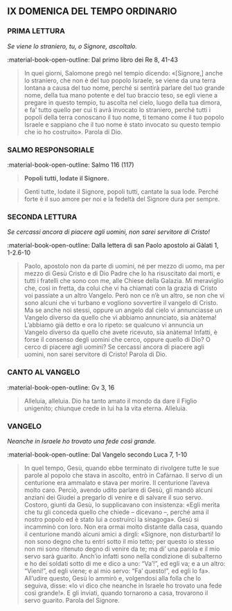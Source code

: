 ## IX DOMENICA DEL TEMPO ORDINARIO
> 
### PRIMA LETTURA
*Se viene lo straniero, tu, o Signore, ascoltalo.*

:material-book-open-outline: Dal primo libro dei Re
8, 41-43

> In quei giorni, Salomone pregò nel tempio dicendo: «[Signore,] anche lo straniero, che non è del tuo popolo Israele, se viene da una terra lontana a causa del tuo nome, perché si sentirà parlare del tuo grande nome, della tua mano potente e del tuo braccio teso, se egli viene a pregare in questo tempio, tu ascolta nel cielo, luogo della tua dimora, e fa’ tutto quello per cui ti avrà invocato lo straniero, perché tutti i popoli della terra conoscano il tuo nome, ti temano come il tuo popolo Israele e sappiano che il tuo nome è stato invocato su questo tempio che io ho costruito». Parola di Dio.
> 
### SALMO RESPONSORIALE
:material-book-open-outline: Salmo 116 (117)

>**Popoli tutti, lodate il Signore.**

> Genti tutte, lodate il Signore,
> popoli tutti, cantate la sua lode.
> Perché forte è il suo amore per noi
> e la fedeltà del Signore dura per sempre.
> 
### SECONDA LETTURA
*Se cercassi ancora di piacere agli uomini, non sarei servitore di Cristo!*

:material-book-open-outline: Dalla lettera di san Paolo apostolo ai Gàlati
1, 1-2.6-10

> Paolo, apostolo non da parte di uomini, né per mezzo di uomo, ma per mezzo di Gesù Cristo e di Dio Padre che lo ha risuscitato dai morti, e tutti i fratelli che sono con me, alle Chiese della Galazia. Mi meraviglio che, così in fretta, da colui che vi ha chiamati con la grazia di Cristo voi passiate a un altro Vangelo. Però non ce n’è un altro, se non che vi sono alcuni che vi turbano e vogliono sovvertire il vangelo di Cristo. Ma se anche noi stessi, oppure un angelo dal cielo vi annunciasse un Vangelo diverso da quello che vi abbiamo annunciato, sia anàtema! L’abbiamo già detto e ora lo ripeto: se qualcuno vi annuncia un Vangelo diverso da quello che avete ricevuto, sia anàtema! Infatti, è forse il consenso degli uomini che cerco, oppure quello di Dio? O cerco di piacere agli uomini? Se cercassi ancora di piacere agli uomini, non sarei servitore di Cristo! Parola di Dio.
> 
### CANTO AL VANGELO
:material-book-open-outline: Gv 3, 16

> Alleluia, alleluia.
> Dio ha tanto amato il mondo da dare il Figlio unigenito;
> chiunque crede in lui ha la vita eterna.
> Alleluia.
> 
### VANGELO
*Neanche in Israele ho trovato una fede così grande.*

:material-book-open-outline: Dal Vangelo secondo Luca
7, 1-10

> In quel tempo, Gesù, quando ebbe terminato di rivolgere tutte le sue parole al popolo che stava in ascolto, entrò in Cafàrnao. Il servo di un centurione era ammalato e stava per morire. Il centurione l’aveva molto caro. Perciò, avendo udito parlare di Gesù, gli mandò alcuni anziani dei Giudei a pregarlo di venire e di salvare il suo servo. Costoro, giunti da Gesù, lo supplicavano con insistenza: «Egli merita che tu gli conceda quello che chiede – dicevano –, perché ama il nostro popolo ed è stato lui a costruirci la sinagoga». Gesù si incamminò con loro. Non era ormai molto distante dalla casa, quando il centurione mandò alcuni amici a dirgli: «Signore, non disturbarti! Io non sono degno che tu entri sotto il mio tetto; per questo io stesso non mi sono ritenuto degno di venire da te; ma di’ una parola e il mio servo sarà guarito. Anch’io infatti sono nella condizione di subalterno e ho dei soldati sotto di me e dico a uno: “Va’!”, ed egli va; e a un altro: “Vieni!”, ed egli viene; e al mio servo: “Fa’ questo!”, ed egli lo fa». All’udire questo, Gesù lo ammirò e, volgendosi alla folla che lo seguiva, disse: «Io vi dico che neanche in Israele ho trovato una fede così grande!». E gli inviati, quando tornarono a casa, trovarono il servo guarito. Parola del Signore.